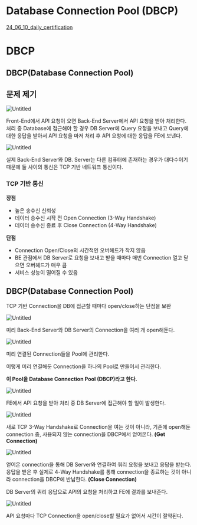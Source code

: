 # Database Connection Pool (DBCP)

[24_06_10_daily_certification](https://www.notion.so/24_06_10_daily_certification-9694524834cd43f482a0878914d7c95d?pvs=21)

# DBCP

## DBCP(Database Connection Pool)

## 문제 제기

![Untitled](%E1%84%83%E1%85%A6%E1%84%8B%E1%85%B5%E1%86%AF%E1%84%85%E1%85%B5%E1%84%8B%E1%85%B5%E1%86%AB%E1%84%8C%E1%85%B3%E1%86%BC%20ef1ee6d7779941e38c35974449a20434/24_06_10_daily_certification%209694524834cd43f482a0878914d7c95d/Untitled.png)

Front-End에서 API 요청이 오면 Back-End Server에서 API 요청을 받아 처리한다. 처리 중 Database에 접근해야 할 경우 DB Server에 Query 요청을 보내고 Query에 대한 응답을 받아서 API 요청을 마저 처리 후 API 요청에 대한 응답을 FE에 보낸다.

![Untitled](%E1%84%83%E1%85%A6%E1%84%8B%E1%85%B5%E1%86%AF%E1%84%85%E1%85%B5%E1%84%8B%E1%85%B5%E1%86%AB%E1%84%8C%E1%85%B3%E1%86%BC%20ef1ee6d7779941e38c35974449a20434/24_06_10_daily_certification%209694524834cd43f482a0878914d7c95d/Untitled%201.png)

실제 Back-End Server와 DB. Server는 다른 컴퓨터에 존재하는 경우가 대다수이기 때문에 둘 사이의 통신은 TCP 기반 네트워크 통신이다.

### **TCP 기반 통신**

**장점**

- 높은 송수신 신뢰성
- 데이터 송수신 시작 전 Open Connection (3-Way Handshake)
- 데이터 송수신 종료 후 Close Connection (4-Way Handshake)

**단점**

- Connection Open/Close의 시간적인 오버헤드가 작지 않음
- BE 관점에서 DB Server로 요청을 보내고 받을 때마다 매번 Connection 열고 닫으면 오버헤드가 매우 큼
- 서비스 성능이 떨어질 수 있음

## DBCP(Database Connection Pool)

TCP 기반 Connection을 DB에 접근할 때마다 open/close하는 단점을 보완

![Untitled](%E1%84%83%E1%85%A6%E1%84%8B%E1%85%B5%E1%86%AF%E1%84%85%E1%85%B5%E1%84%8B%E1%85%B5%E1%86%AB%E1%84%8C%E1%85%B3%E1%86%BC%20ef1ee6d7779941e38c35974449a20434/24_06_10_daily_certification%209694524834cd43f482a0878914d7c95d/Untitled%202.png)

미리 Back-End Server와 DB Server의 Connection을 여러 개 open해둔다.

![Untitled](%E1%84%83%E1%85%A6%E1%84%8B%E1%85%B5%E1%86%AF%E1%84%85%E1%85%B5%E1%84%8B%E1%85%B5%E1%86%AB%E1%84%8C%E1%85%B3%E1%86%BC%20ef1ee6d7779941e38c35974449a20434/24_06_10_daily_certification%209694524834cd43f482a0878914d7c95d/Untitled%203.png)

미리 연결된 Connection들을 Pool에 관리한다.

이렇게 미리 연결해둔 Connection을 하나의 Pool로 만들어서 관리한다.

**이 Pool을 Database Connection Pool (DBCP)라고 한다.**

![Untitled](%E1%84%83%E1%85%A6%E1%84%8B%E1%85%B5%E1%86%AF%E1%84%85%E1%85%B5%E1%84%8B%E1%85%B5%E1%86%AB%E1%84%8C%E1%85%B3%E1%86%BC%20ef1ee6d7779941e38c35974449a20434/24_06_10_daily_certification%209694524834cd43f482a0878914d7c95d/Untitled%204.png)

FE에서 API 요청을 받아 처리 중 DB Server에 접근해야 할 일이 발생한다.

![Untitled](%E1%84%83%E1%85%A6%E1%84%8B%E1%85%B5%E1%86%AF%E1%84%85%E1%85%B5%E1%84%8B%E1%85%B5%E1%86%AB%E1%84%8C%E1%85%B3%E1%86%BC%20ef1ee6d7779941e38c35974449a20434/24_06_10_daily_certification%209694524834cd43f482a0878914d7c95d/Untitled%205.png)

새로 TCP 3-Way Handshake로 Connection을 여는 것이 아니라, 기존에 open해둔 connection 중, 사용되지 않는 connection을 DBCP에서 얻어온다. **(Get Connection)**

![Untitled](%E1%84%83%E1%85%A6%E1%84%8B%E1%85%B5%E1%86%AF%E1%84%85%E1%85%B5%E1%84%8B%E1%85%B5%E1%86%AB%E1%84%8C%E1%85%B3%E1%86%BC%20ef1ee6d7779941e38c35974449a20434/24_06_10_daily_certification%209694524834cd43f482a0878914d7c95d/Untitled%206.png)

얻어온 connection을 통해 DB Server와 연결하여 쿼리 요청을 보내고 응답을 받는다. 응답을 받은 후 실제로 4-Way Handshake를 통해 connection을 종료하는 것이 아니라 connection을 DBCP에 반납한다. **(Close Connection)**

DB Server의 쿼리 응답으로 API의 요청을 처리하고 FE에 결과를 보내준다.

![Untitled](%E1%84%83%E1%85%A6%E1%84%8B%E1%85%B5%E1%86%AF%E1%84%85%E1%85%B5%E1%84%8B%E1%85%B5%E1%86%AB%E1%84%8C%E1%85%B3%E1%86%BC%20ef1ee6d7779941e38c35974449a20434/24_06_10_daily_certification%209694524834cd43f482a0878914d7c95d/Untitled%207.png)

API 요청마다 TCP Connection을 open/close할 필요가 없어서 시간이 절약된다.
